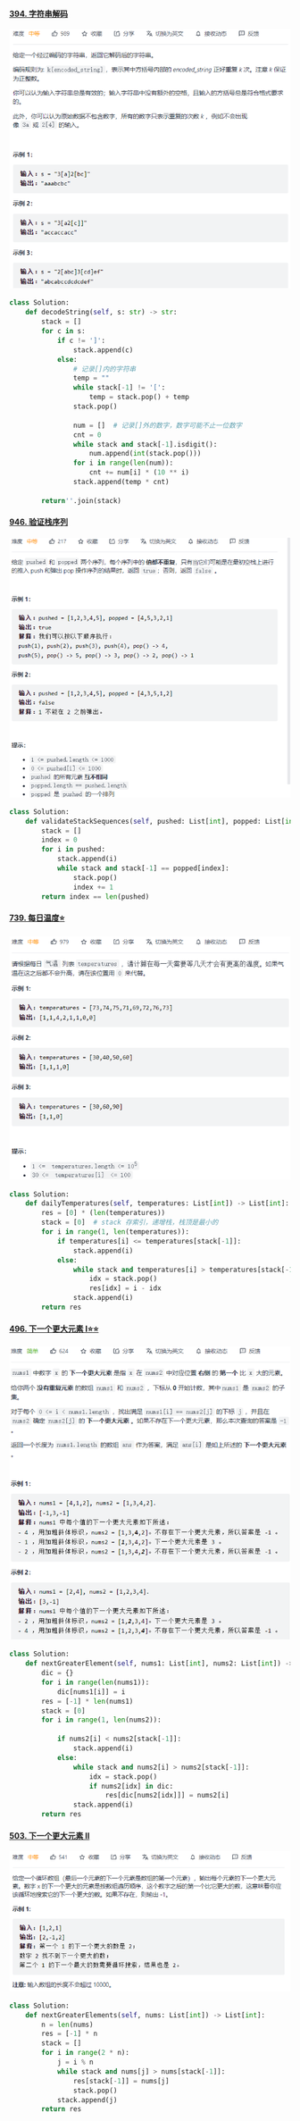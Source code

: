 #### [394. 字符串解码](https://leetcode-cn.com/problems/decode-string/)

![image-20220108152058881](figs/image-20220108152058881.png)

```python
class Solution:
    def decodeString(self, s: str) -> str:    
        stack = []
        for c in s:
            if c != ']':
                stack.append(c)
            else:
                # 记录[]内的字符串
                temp = ""
                while stack[-1] != '[':
                    temp = stack.pop() + temp
                stack.pop()
                
                num = []  # 记录[]外的数字，数字可能不止一位数字
                cnt = 0
                while stack and stack[-1].isdigit():
                    num.append(int(stack.pop()))
                for i in range(len(num)):
                    cnt += num[i] * (10 ** i)
                stack.append(temp * cnt)
                
        return''.join(stack)
```

#### [946. 验证栈序列](https://leetcode-cn.com/problems/validate-stack-sequences/)

![image-20220108155953548](figs/image-20220108155953548.png)

```python
class Solution:
    def validateStackSequences(self, pushed: List[int], popped: List[int]) -> bool:
        stack = []
        index = 0
        for i in pushed:
            stack.append(i)
            while stack and stack[-1] == popped[index]:
                stack.pop()
                index += 1
        return index == len(pushed)
```

#### [739. 每日温度:star:](https://leetcode-cn.com/problems/daily-temperatures/)

![image-20220108164524337](figs/image-20220108164524337.png)

```python
class Solution:
    def dailyTemperatures(self, temperatures: List[int]) -> List[int]:
        res = [0] * (len(temperatures))
        stack = [0]  # stack 存索引，递增栈，栈顶是最小的
        for i in range(1, len(temperatures)):
            if temperatures[i] <= temperatures[stack[-1]]:
                stack.append(i)
            else:
                while stack and temperatures[i] > temperatures[stack[-1]]:
                    idx = stack.pop()
                    res[idx] = i - idx
                stack.append(i)
        return res
```

#### [496. 下一个更大元素 I:star::star:](https://leetcode-cn.com/problems/next-greater-element-i/)

![image-20220108165917663](figs/image-20220108165917663.png)

```python
class Solution:
    def nextGreaterElement(self, nums1: List[int], nums2: List[int]) -> List[int]:
        dic = {}
        for i in range(len(nums1)):
            dic[nums1[i]] = i
        res = [-1] * len(nums1)
        stack = [0]
        for i in range(1, len(nums2)):

            if nums2[i] < nums2[stack[-1]]:
                stack.append(i)
            else:
                while stack and nums2[i] > nums2[stack[-1]]:
                    idx = stack.pop()
                    if nums2[idx] in dic:
                        res[dic[nums2[idx]]] = nums2[i]
                stack.append(i)
        return res
```

#### [503. 下一个更大元素 II](https://leetcode-cn.com/problems/next-greater-element-ii/)

![image-20220108214442935](figs/image-20220108214442935.png)

```python
class Solution:
    def nextGreaterElements(self, nums: List[int]) -> List[int]:
        n = len(nums)
        res = [-1] * n
        stack = []
        for i in range(2 * n):
            j = i % n
            while stack and nums[j] > nums[stack[-1]]:
                res[stack[-1]] = nums[j]
                stack.pop()
            stack.append(j)
        return res
```

